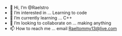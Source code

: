- 👋 Hi, I’m @Raelstro
- 👀 I’m interested in ... Learning to code
- 🌱 I’m currently learning ... C++
- 💞️ I’m looking to collaborate on ... making anything
- 📫 How to reach me ... email  Raeltommy13@live.com

<!---
Raelstro/Raelstro is a ✨ special ✨ repository because its `README.md` (this file) appears on your GitHub profile.
You can click the Preview link to take a look at your changes.
--->
